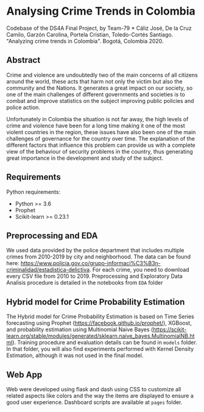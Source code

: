 # Analysing Crime Trends in Colombia

Codebase of the DS4A Final Project, by Team-79 * Cáliz José, De la Cruz Camilo, Garzón Carolina, Portela Cristian, Toledo-Cortés Santiago. "Analyzing crime trends in Colombia". Bogotá, Colombia 2020.


## Abstract

Crime and violence are undoubtedly two of the main concerns of all citizens around the world, these acts that harm not only the victim but also the community and the Nations.  It generates a great impact on our society, so one of the main challenges of different governments and societies is to combat and improve statistics on the subject improving public policies and police action.

Unfortunately in Colombia the situation is not far away, the high levels of crime and violence have been for a long time making it one of the most violent countries in the region, these issues have also been one of the main challenges of governance for the country over time.  The explanation of the different factors that influence this problem can provide us with a complete view of the behaviour of security problems in the country, thus generating great importance in the development and study of the subject.


## Requirements


Python requirements:

- Python >= 3.6
- Prophet
- Scikit-learn >= 0.23.1


## Preprocessing and EDA

We used data provided by the police department that includes multiple crimes from 2010-2019 by city and neighborhood. The data can be found here: https://www.policia.gov.co/grupo-informaci%C3%B3n-criminalidad/estadistica-delictiva. For each crime, you need to download every CSV file from 2010 to 2019. Preprocessing and Exploratory Data Analisis procedure is detailed in the notebooks from `EDA` folder

 
## Hybrid model for Crime Probability Estimation

The Hybrid model for Crime Probability Estimation is based on Time Series forecasting using Prophet (https://facebook.github.io/prophet/), XGBoost, and probability estimation using Multinomial Naive Bayes (https://scikit-learn.org/stable/modules/generated/sklearn.naive_bayes.MultinomialNB.html). Training procedure and evaluation details can be found in `models` folder. In that folder, you will also find experiments performed with Kernel Density Estimation, although it was not used in the final model.


## Web App

Web were developed using flask and dash using CSS to customize all related aspects like colors and the way the items are displayed to ensure a good user experience. Dashboard scripts are available at `pages` folder.